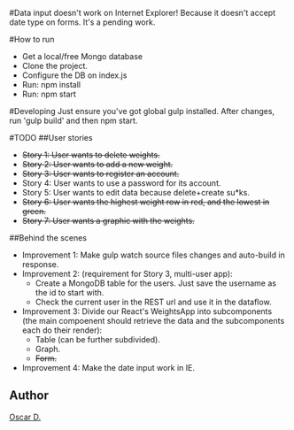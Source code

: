 #Data input doesn't work on Internet Explorer!
Because it doesn't accept date type on forms. It's a pending work.

#How to run
* Get a local/free Mongo database
* Clone the project.
* Configure the DB on index.js
* Run: npm install
* Run: npm start

#Developing
Just ensure you've got global gulp installed.
After changes, run 'gulp build' and then npm start.

#TODO
##User stories
* ~~Story 1: User wants to delete weights.~~
* ~~Story 2: User wants to add a new weight.~~
* ~~Story 3: User wants to register an account.~~
* Story 4: User wants to use a password for its account.  
* Story 5: User wants to edit data because delete+create su*ks.
* ~~Story 6: User wants the highest weight row in red, and the lowest in green.~~
* ~~Story 7: User wants a graphic with the weights.~~

##Behind the scenes
* Improvement 1: Make gulp watch source files changes and auto-build in response.
* Improvement 2: (requirement for Story 3, multi-user app):
  * Create a MongoDB table for the users. Just save the username as the id to start with.
  * Check the current user in the REST url and use it in the dataflow.
* Improvement 3: Divide our React's WeightsApp into subcomponents (the main compoenent should retrieve the data and the subcomponents each do their render):
  * Table (can be further subdivided).
  * Graph.
  * ~~Form.~~
* Improvement 4: Make the date input work in IE.

## Author

[Oscar D.](http://oscardc.com)
